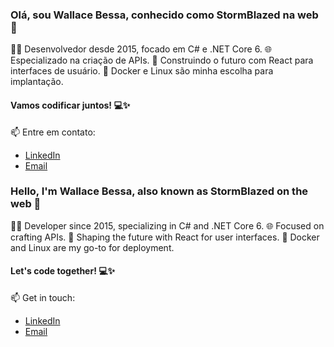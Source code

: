 ### Olá, sou Wallace Bessa, conhecido como StormBlazed na web 👋

👨‍💻 Desenvolvedor desde 2015, focado em C# e .NET Core 6.
🌐 Especializado na criação de APIs.
🚀 Construindo o futuro com React para interfaces de usuário.
🐳 Docker e Linux são minha escolha para implantação.

#### Vamos codificar juntos! 💻✨

📫 Entre em contato:
- [LinkedIn](https://www.linkedin.com/in/wallace-batista-bessa-1055bb140/)
- [Email](mailto:wallacelive@hotmail.com)


### Hello, I'm Wallace Bessa, also known as StormBlazed on the web 👋

👨‍💻 Developer since 2015, specializing in C# and .NET Core 6.
🌐 Focused on crafting APIs.
🚀 Shaping the future with React for user interfaces.
🐳 Docker and Linux are my go-to for deployment.

#### Let's code together! 💻✨

📫 Get in touch:
- [LinkedIn](https://www.linkedin.com/in/your-name-here/)
- [Email](mailto:your-email@example.com)

